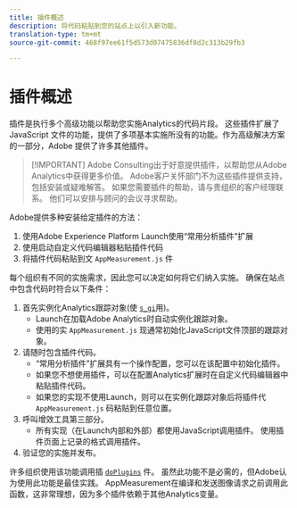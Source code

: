 ```yaml
---
title: 插件概述
description: 将代码粘贴到您的站点上以引入新功能。
translation-type: tm+mt
source-git-commit: 468f97ee61f5d573d07475836df8d2c313b29fb3

---
```



# 插件概述

插件是执行多个高级功能以帮助您实施Analytics的代码片段。 这些插件扩展了 JavaScript 文件的功能，提供了多项基本实施所没有的功能。作为高级解决方案的一部分，Adobe 提供了许多其他插件。

> [!IMPORTANT] Adobe Consulting出于好意提供插件，以帮助您从Adobe Analytics中获得更多价值。 Adobe客户关怀部门不为这些插件提供支持，包括安装或疑难解答。 如果您需要插件的帮助，请与贵组织的客户经理联系。 他们可以安排与顾问的会议寻求帮助。

Adobe提供多种安装给定插件的方法：

1. 使用Adobe Experience Platform Launch使用“常用分析插件”扩展
2. 使用启动自定义代码编辑器粘贴插件代码
3. 将插件代码粘贴到文 `AppMeasurement.js` 件

每个组织有不同的实施需求，因此您可以决定如何将它们纳入实施。 确保在站点中包含代码时符合以下条件：

1. 首先实例化Analytics跟踪对象(使 [`s_gi`](../functions/s-gi.md)用)。
   * Launch在加载Adobe Analytics时自动实例化跟踪对象。
   * 使用的实 `AppMeasurement.js` 现通常初始化JavaScript文件顶部的跟踪对象。
2. 请随时包含插件代码。
   * “常用分析插件”扩展具有一个操作配置，您可以在该配置中初始化插件。
   * 如果您不想使用插件，可以在配置Analytics扩展时在自定义代码编辑器中粘贴插件代码。
   * 如果您的实现不使用Launch，则可以在实例化跟踪对象后将插件代 `AppMeasurement.js` 码粘贴到任意位置。
3. 呼叫增效工具第三部分。
   * 所有实现（在Launch内部和外部）都使用JavaScript调用插件。 使用插件页面上记录的格式调用插件。
4. 验证您的实施并发布。

许多组织使用该功能调用插 [`doPlugins`](../functions/doplugins.md) 件。 虽然此功能不是必需的，但Adobe认为使用此功能是最佳实践。 AppMeasurement在编译和发送图像请求之前调用此函数，这非常理想，因为多个插件依赖于其他Analytics变量。
